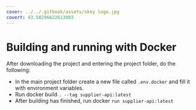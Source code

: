 ```yaml
---
cover: ../../.gitbook/assets/skey logo.jpg
coverY: 43.58296622613803
---
```


# Building and running with Docker

After downloading the project and entering the project folder, do the following:

* In the main project folder create a new file called `.env.docker` and fill it with environment variables.
* Run docker build `. --tag supplier-api:latest`
* After building has finished, run docker `run supplier-api:latest`
